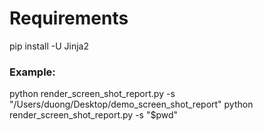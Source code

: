 # Requirements
pip install -U Jinja2

### Example:
python render_screen_shot_report.py -s "/Users/duong/Desktop/demo_screen_shot_report"
python render_screen_shot_report.py -s "$pwd"